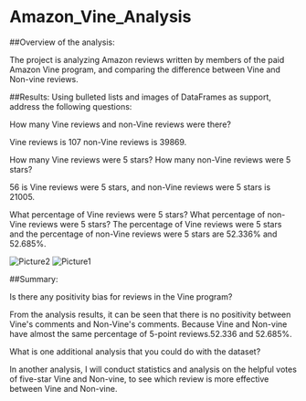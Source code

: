 # Amazon_Vine_Analysis

##Overview of the analysis: 

The project is analyzing Amazon reviews written by members of the paid Amazon Vine program, and comparing the difference between Vine and Non-vine reviews.

##Results: Using bulleted lists and images of DataFrames as support, address the following questions:

How many Vine reviews and non-Vine reviews were there?

Vine reviews is 107 non-Vine reviews is 39869.

How many Vine reviews were 5 stars? How many non-Vine reviews were 5 stars?

56 is Vine reviews were 5 stars, and non-Vine reviews were 5 stars is 21005.

What percentage of Vine reviews were 5 stars? What percentage of non-Vine reviews were 5 stars?
The percentage of Vine reviews were 5 stars and the percentage of non-Vine reviews were 5 stars are 52.336% and 52.685%.

![Picture2](https://user-images.githubusercontent.com/95401877/164959189-42cb2d18-5a92-410e-9ae1-35fe2af3d283.png)
![Picture1](https://user-images.githubusercontent.com/95401877/164959190-25f53ddb-4904-4b99-8e8d-b05d836ecfb6.png)


##Summary: 

Is there any positivity bias for reviews in the Vine program?

From the analysis results, it can be seen that there is no positivity between Vine's comments and Non-Vine's comments. Because Vine and Non-vine have almost the same percentage of 5-point reviews.52.336 and 52.685%.

What is one additional analysis that you could do with the dataset?

In another analysis, I will conduct statistics and analysis on the helpful votes of five-star Vine and Non-vine, to see which review is more effective between Vine and Non-vine.
